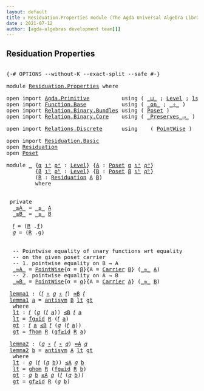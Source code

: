 ```yaml
---
layout: default
title : Residuation.Properties module (The Agda Universal Algebra Library)
date : 2021-07-12
author: [agda-algebras development team][]
---
```


## Residuation Properties

<pre class="Agda">

<a id="203" class="Symbol">{-#</a> <a id="207" class="Keyword">OPTIONS</a> <a id="215" class="Pragma">--without-K</a> <a id="227" class="Pragma">--exact-split</a> <a id="241" class="Pragma">--safe</a> <a id="248" class="Symbol">#-}</a>

<a id="253" class="Keyword">module</a> <a id="260" href="Residuation.Properties.html" class="Module">Residuation.Properties</a> <a id="283" class="Keyword">where</a>

<a id="290" class="Keyword">open</a> <a id="295" class="Keyword">import</a> <a id="302" href="Agda.Primitive.html" class="Module">Agda.Primitive</a>          <a id="326" class="Keyword">using</a> <a id="332" class="Symbol">(</a> <a id="334" href="Agda.Primitive.html#810" class="Primitive Operator">_⊔_</a> <a id="338" class="Symbol">;</a> <a id="340" href="Agda.Primitive.html#597" class="Postulate">Level</a> <a id="346" class="Symbol">;</a> <a id="348" href="Agda.Primitive.html#780" class="Primitive">lsuc</a><a id="352" class="Symbol">)</a> <a id="354" class="Keyword">renaming</a> <a id="363" class="Symbol">(</a> <a id="365" href="Agda.Primitive.html#326" class="Primitive">Set</a> <a id="369" class="Symbol">to</a> <a id="372" class="Primitive">Type</a> <a id="377" class="Symbol">)</a>
<a id="379" class="Keyword">open</a> <a id="384" class="Keyword">import</a> <a id="391" href="Function.Base.html" class="Module">Function.Base</a>           <a id="415" class="Keyword">using</a> <a id="421" class="Symbol">(</a> <a id="423" href="Function.Base.html#6285" class="Function Operator">_on_</a> <a id="428" class="Symbol">;</a> <a id="430" href="Function.Base.html#1031" class="Function Operator">_∘_</a> <a id="434" class="Symbol">)</a>
<a id="436" class="Keyword">open</a> <a id="441" class="Keyword">import</a> <a id="448" href="Relation.Binary.Bundles.html" class="Module">Relation.Binary.Bundles</a> <a id="472" class="Keyword">using</a> <a id="478" class="Symbol">(</a> <a id="480" href="Relation.Binary.Bundles.html#3028" class="Record">Poset</a> <a id="486" class="Symbol">)</a>
<a id="488" class="Keyword">open</a> <a id="493" class="Keyword">import</a> <a id="500" href="Relation.Binary.Core.html" class="Module">Relation.Binary.Core</a>    <a id="524" class="Keyword">using</a> <a id="530" class="Symbol">(</a> <a id="532" href="Relation.Binary.Core.html#1563" class="Function Operator">_Preserves_⟶_</a> <a id="546" class="Symbol">)</a>

<a id="549" class="Keyword">open</a> <a id="554" class="Keyword">import</a> <a id="561" href="Relations.Discrete.html" class="Module">Relations.Discrete</a>      <a id="585" class="Keyword">using</a>    <a id="594" class="Symbol">(</a> <a id="596" href="Relations.Discrete.html#1482" class="Function">PointWise</a> <a id="606" class="Symbol">)</a>

<a id="609" class="Keyword">open</a> <a id="614" class="Keyword">import</a> <a id="621" href="Residuation.Basic.html" class="Module">Residuation.Basic</a>
<a id="639" class="Keyword">open</a> <a id="644" href="Residuation.Basic.html#695" class="Module">Residuation</a>
<a id="656" class="Keyword">open</a> <a id="661" href="Relation.Binary.Bundles.html#3028" class="Module">Poset</a>

<a id="668" class="Keyword">module</a> <a id="675" href="Residuation.Properties.html#675" class="Module">_</a> <a id="677" class="Symbol">{</a><a id="678" href="Residuation.Properties.html#678" class="Bound">α</a> <a id="680" href="Residuation.Properties.html#680" class="Bound">ιᵃ</a> <a id="683" href="Residuation.Properties.html#683" class="Bound">ρᵃ</a> <a id="686" class="Symbol">:</a> <a id="688" href="Agda.Primitive.html#597" class="Postulate">Level</a><a id="693" class="Symbol">}</a> <a id="695" class="Symbol">{</a><a id="696" href="Residuation.Properties.html#696" class="Bound">A</a> <a id="698" class="Symbol">:</a> <a id="700" href="Relation.Binary.Bundles.html#3028" class="Record">Poset</a> <a id="706" href="Residuation.Properties.html#678" class="Bound">α</a> <a id="708" href="Residuation.Properties.html#680" class="Bound">ιᵃ</a> <a id="711" href="Residuation.Properties.html#683" class="Bound">ρᵃ</a><a id="713" class="Symbol">}</a>
         <a id="724" class="Symbol">{</a><a id="725" href="Residuation.Properties.html#725" class="Bound">β</a> <a id="727" href="Residuation.Properties.html#727" class="Bound">ιᵇ</a> <a id="730" href="Residuation.Properties.html#730" class="Bound">ρᵇ</a> <a id="733" class="Symbol">:</a> <a id="735" href="Agda.Primitive.html#597" class="Postulate">Level</a><a id="740" class="Symbol">}</a> <a id="742" class="Symbol">{</a><a id="743" href="Residuation.Properties.html#743" class="Bound">B</a> <a id="745" class="Symbol">:</a> <a id="747" href="Relation.Binary.Bundles.html#3028" class="Record">Poset</a> <a id="753" href="Residuation.Properties.html#725" class="Bound">β</a> <a id="755" href="Residuation.Properties.html#727" class="Bound">ιᵇ</a> <a id="758" href="Residuation.Properties.html#730" class="Bound">ρᵇ</a><a id="760" class="Symbol">}</a>
         <a id="771" class="Symbol">(</a><a id="772" href="Residuation.Properties.html#772" class="Bound">R</a> <a id="774" class="Symbol">:</a> <a id="776" href="Residuation.Basic.html#695" class="Record">Residuation</a> <a id="788" href="Residuation.Properties.html#696" class="Bound">A</a> <a id="790" href="Residuation.Properties.html#743" class="Bound">B</a><a id="791" class="Symbol">)</a>
         <a id="802" class="Keyword">where</a>


 <a id="811" class="Keyword">private</a>
  <a id="821" href="Residuation.Properties.html#821" class="Function Operator">_≤A_</a> <a id="826" class="Symbol">=</a> <a id="828" href="Relation.Binary.Bundles.html#3167" class="Field Operator">_≤_</a> <a id="832" href="Residuation.Properties.html#696" class="Bound">A</a>
  <a id="836" href="Residuation.Properties.html#836" class="Function Operator">_≤B_</a> <a id="841" class="Symbol">=</a> <a id="843" href="Relation.Binary.Bundles.html#3167" class="Field Operator">_≤_</a> <a id="847" href="Residuation.Properties.html#743" class="Bound">B</a>

  <a id="852" href="Residuation.Properties.html#852" class="Function">𝑓</a> <a id="854" class="Symbol">=</a> <a id="856" class="Symbol">(</a><a id="857" href="Residuation.Properties.html#772" class="Bound">R</a> <a id="859" class="Symbol">.</a><a id="860" href="Residuation.Basic.html#757" class="Field">f</a><a id="861" class="Symbol">)</a>
  <a id="865" href="Residuation.Properties.html#865" class="Function">𝑔</a> <a id="867" class="Symbol">=</a> <a id="869" class="Symbol">(</a><a id="870" href="Residuation.Properties.html#772" class="Bound">R</a> <a id="872" class="Symbol">.</a><a id="873" href="Residuation.Basic.html#790" class="Field">g</a><a id="874" class="Symbol">)</a>


  <a id="880" class="Comment">-- Pointwise equality of unary functions wrt equality</a>
  <a id="936" class="Comment">-- on the given poset carrier</a>
  <a id="968" class="Comment">-- 1. pointwise equality on B → A</a>
  <a id="1004" href="Residuation.Properties.html#1004" class="Function Operator">_≈̇A_</a> <a id="1010" class="Symbol">=</a> <a id="1012" href="Relations.Discrete.html#1482" class="Function">PointWise</a><a id="1021" class="Symbol">{</a><a id="1022" class="Argument">α</a> <a id="1024" class="Symbol">=</a> <a id="1026" href="Residuation.Properties.html#725" class="Bound">β</a><a id="1027" class="Symbol">}{</a><a id="1029" class="Argument">A</a> <a id="1031" class="Symbol">=</a> <a id="1033" href="Relation.Binary.Bundles.html#3104" class="Field">Carrier</a> <a id="1041" href="Residuation.Properties.html#743" class="Bound">B</a><a id="1042" class="Symbol">}</a> <a id="1044" class="Symbol">(</a><a id="1045" href="Relation.Binary.Bundles.html#3131" class="Field Operator">_≈_</a> <a id="1049" href="Residuation.Properties.html#696" class="Bound">A</a><a id="1050" class="Symbol">)</a>
  <a id="1054" class="Comment">-- 2. pointwise equality on A → B</a>
  <a id="1090" href="Residuation.Properties.html#1090" class="Function Operator">_≈̇B_</a> <a id="1096" class="Symbol">=</a> <a id="1098" href="Relations.Discrete.html#1482" class="Function">PointWise</a><a id="1107" class="Symbol">{</a><a id="1108" class="Argument">α</a> <a id="1110" class="Symbol">=</a> <a id="1112" href="Residuation.Properties.html#678" class="Bound">α</a><a id="1113" class="Symbol">}{</a><a id="1115" class="Argument">A</a> <a id="1117" class="Symbol">=</a> <a id="1119" href="Relation.Binary.Bundles.html#3104" class="Field">Carrier</a> <a id="1127" href="Residuation.Properties.html#696" class="Bound">A</a><a id="1128" class="Symbol">}</a> <a id="1130" class="Symbol">(</a><a id="1131" href="Relation.Binary.Bundles.html#3131" class="Field Operator">_≈_</a> <a id="1135" href="Residuation.Properties.html#743" class="Bound">B</a><a id="1136" class="Symbol">)</a>

 <a id="1140" href="Residuation.Properties.html#1140" class="Function">lemma1</a> <a id="1147" class="Symbol">:</a> <a id="1149" class="Symbol">(</a><a id="1150" href="Residuation.Properties.html#852" class="Function">𝑓</a> <a id="1152" href="Function.Base.html#1031" class="Function Operator">∘</a> <a id="1154" href="Residuation.Properties.html#865" class="Function">𝑔</a> <a id="1156" href="Function.Base.html#1031" class="Function Operator">∘</a> <a id="1158" href="Residuation.Properties.html#852" class="Function">𝑓</a><a id="1159" class="Symbol">)</a> <a id="1161" href="Residuation.Properties.html#1090" class="Function Operator">≈̇B</a> <a id="1165" href="Residuation.Properties.html#852" class="Function">𝑓</a>
 <a id="1168" href="Residuation.Properties.html#1140" class="Function">lemma1</a> <a id="1175" href="Residuation.Properties.html#1175" class="Bound">a</a> <a id="1177" class="Symbol">=</a> <a id="1179" href="Relation.Binary.Structures.html#3275" class="Function">antisym</a> <a id="1187" href="Residuation.Properties.html#743" class="Bound">B</a> <a id="1189" href="Residuation.Properties.html#1205" class="Function">lt</a> <a id="1192" href="Residuation.Properties.html#1252" class="Function">gt</a>
  <a id="1197" class="Keyword">where</a>
  <a id="1205" href="Residuation.Properties.html#1205" class="Function">lt</a> <a id="1208" class="Symbol">:</a> <a id="1210" href="Residuation.Properties.html#852" class="Function">𝑓</a> <a id="1212" class="Symbol">(</a><a id="1213" href="Residuation.Properties.html#865" class="Function">𝑔</a> <a id="1215" class="Symbol">(</a><a id="1216" href="Residuation.Properties.html#852" class="Function">𝑓</a> <a id="1218" href="Residuation.Properties.html#1175" class="Bound">a</a><a id="1219" class="Symbol">))</a> <a id="1222" href="Residuation.Properties.html#836" class="Function Operator">≤B</a> <a id="1225" href="Residuation.Properties.html#852" class="Function">𝑓</a> <a id="1227" href="Residuation.Properties.html#1175" class="Bound">a</a>
  <a id="1231" href="Residuation.Properties.html#1205" class="Function">lt</a> <a id="1234" class="Symbol">=</a> <a id="1236" href="Residuation.Basic.html#923" class="Field">fg≤id</a> <a id="1242" href="Residuation.Properties.html#772" class="Bound">R</a> <a id="1244" class="Symbol">(</a><a id="1245" href="Residuation.Properties.html#852" class="Function">𝑓</a> <a id="1247" href="Residuation.Properties.html#1175" class="Bound">a</a><a id="1248" class="Symbol">)</a>
  <a id="1252" href="Residuation.Properties.html#1252" class="Function">gt</a> <a id="1255" class="Symbol">:</a> <a id="1257" href="Residuation.Properties.html#852" class="Function">𝑓</a> <a id="1259" href="Residuation.Properties.html#1175" class="Bound">a</a> <a id="1261" href="Residuation.Properties.html#836" class="Function Operator">≤B</a> <a id="1264" href="Residuation.Properties.html#852" class="Function">𝑓</a> <a id="1266" class="Symbol">(</a><a id="1267" href="Residuation.Properties.html#865" class="Function">𝑔</a> <a id="1269" class="Symbol">(</a><a id="1270" href="Residuation.Properties.html#852" class="Function">𝑓</a> <a id="1272" href="Residuation.Properties.html#1175" class="Bound">a</a><a id="1273" class="Symbol">))</a>
  <a id="1278" href="Residuation.Properties.html#1252" class="Function">gt</a> <a id="1281" class="Symbol">=</a> <a id="1283" href="Residuation.Basic.html#823" class="Field">fhom</a> <a id="1288" href="Residuation.Properties.html#772" class="Bound">R</a> <a id="1290" class="Symbol">(</a><a id="1291" href="Residuation.Basic.html#893" class="Field">gf≥id</a> <a id="1297" href="Residuation.Properties.html#772" class="Bound">R</a> <a id="1299" href="Residuation.Properties.html#1175" class="Bound">a</a><a id="1300" class="Symbol">)</a>

 <a id="1304" href="Residuation.Properties.html#1304" class="Function">lemma2</a> <a id="1311" class="Symbol">:</a> <a id="1313" class="Symbol">(</a><a id="1314" href="Residuation.Properties.html#865" class="Function">𝑔</a> <a id="1316" href="Function.Base.html#1031" class="Function Operator">∘</a> <a id="1318" href="Residuation.Properties.html#852" class="Function">𝑓</a> <a id="1320" href="Function.Base.html#1031" class="Function Operator">∘</a> <a id="1322" href="Residuation.Properties.html#865" class="Function">𝑔</a><a id="1323" class="Symbol">)</a> <a id="1325" href="Residuation.Properties.html#1004" class="Function Operator">≈̇A</a> <a id="1329" href="Residuation.Properties.html#865" class="Function">𝑔</a>
 <a id="1332" href="Residuation.Properties.html#1304" class="Function">lemma2</a> <a id="1339" href="Residuation.Properties.html#1339" class="Bound">b</a> <a id="1341" class="Symbol">=</a> <a id="1343" href="Relation.Binary.Structures.html#3275" class="Function">antisym</a> <a id="1351" href="Residuation.Properties.html#696" class="Bound">A</a> <a id="1353" href="Residuation.Properties.html#1369" class="Function">lt</a> <a id="1356" href="Residuation.Properties.html#1421" class="Function">gt</a>
  <a id="1361" class="Keyword">where</a>
  <a id="1369" href="Residuation.Properties.html#1369" class="Function">lt</a> <a id="1372" class="Symbol">:</a> <a id="1374" href="Residuation.Properties.html#865" class="Function">𝑔</a> <a id="1376" class="Symbol">(</a><a id="1377" href="Residuation.Properties.html#852" class="Function">𝑓</a> <a id="1379" class="Symbol">(</a><a id="1380" href="Residuation.Properties.html#865" class="Function">𝑔</a> <a id="1382" href="Residuation.Properties.html#1339" class="Bound">b</a><a id="1383" class="Symbol">))</a> <a id="1386" href="Residuation.Properties.html#821" class="Function Operator">≤A</a> <a id="1389" href="Residuation.Properties.html#865" class="Function">𝑔</a> <a id="1391" href="Residuation.Properties.html#1339" class="Bound">b</a>
  <a id="1395" href="Residuation.Properties.html#1369" class="Function">lt</a> <a id="1398" class="Symbol">=</a> <a id="1400" href="Residuation.Basic.html#858" class="Field">ghom</a> <a id="1405" href="Residuation.Properties.html#772" class="Bound">R</a> <a id="1407" class="Symbol">(</a><a id="1408" href="Residuation.Basic.html#923" class="Field">fg≤id</a> <a id="1414" href="Residuation.Properties.html#772" class="Bound">R</a> <a id="1416" href="Residuation.Properties.html#1339" class="Bound">b</a><a id="1417" class="Symbol">)</a>
  <a id="1421" href="Residuation.Properties.html#1421" class="Function">gt</a> <a id="1424" class="Symbol">:</a> <a id="1426" href="Residuation.Properties.html#865" class="Function">𝑔</a> <a id="1428" href="Residuation.Properties.html#1339" class="Bound">b</a> <a id="1430" href="Residuation.Properties.html#821" class="Function Operator">≤A</a> <a id="1433" href="Residuation.Properties.html#865" class="Function">𝑔</a> <a id="1435" class="Symbol">(</a><a id="1436" href="Residuation.Properties.html#852" class="Function">𝑓</a> <a id="1438" class="Symbol">(</a><a id="1439" href="Residuation.Properties.html#865" class="Function">𝑔</a> <a id="1441" href="Residuation.Properties.html#1339" class="Bound">b</a><a id="1442" class="Symbol">))</a>
  <a id="1447" href="Residuation.Properties.html#1421" class="Function">gt</a> <a id="1450" class="Symbol">=</a> <a id="1452" href="Residuation.Basic.html#893" class="Field">gf≥id</a> <a id="1458" href="Residuation.Properties.html#772" class="Bound">R</a> <a id="1460" class="Symbol">(</a><a id="1461" href="Residuation.Properties.html#865" class="Function">𝑔</a> <a id="1463" href="Residuation.Properties.html#1339" class="Bound">b</a><a id="1464" class="Symbol">)</a>

</pre>
